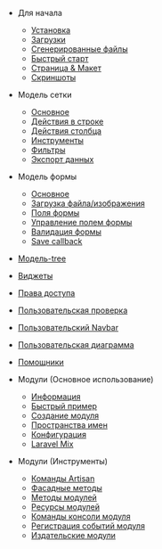 * Для начала
 
  * [Установка](/ru/install.md)
  * [Загрузки](/ru/download.md)
  * [Сгенерированные файлы](/ru/generated_files.md)
  * [Быстрый старт](/ru/quick_start.md)
  * [Страница & Макет](/ru/page_content_layout.md)
  * [Скриншоты](/ru/screenshots.md)

* Модель сетки

  * [Основное](/ru/model_grid_basic_usage.md)
  * [Действия в строке](/ru/model_grid_row_actions.md)
  * [Действия столбца](/ru/model_grid_column_actions.md)
  * [Инструменты](/ru/model_grid_custom_tools.md)
  * [Фильтры](/ru/model_grid_filters.md)
  * [Экспорт данных](/ru/model_grid_data_export.md)

* Модель формы

  * [Основное](/ru/model_form_basic_usage.md)
  * [Загрузка файла/изображения](/ru/model_form_file_image_upload.md)
  * [Поля формы](/ru/model_form_form_fields.md)
  * [Управление полем формы](/ru/model_form_form_field_management.md)
  * [Валидация формы](/ru/model_form_form_validation.md)
  * [Save callback](/ru/model_form_save_callback.md)
  

* [Модель-tree](/ru/model_tree.md)
* [Виджеты](/ru/widgets.md)
* [Права доступа](/ru/permissions.md)
* [Пользовательская проверка](/ru/custom_authentication.md)
* [Пользовательский Navbar](/ru/custom_navbar.md)
* [Пользовательская диаграмма](/ru/custom_chart.md)
* [Помощники](/ru/helpers.md)

* Модули (Основное использование)

  * [Информация](/ru/modules.md)
  * [Быстрый пример](/ru/module_quick_example.md)
  * [Создание модуля](/ru/module_creating_a_module.md)
  * [Пространства имен](/ru/module_namespaces.md)
  * [Конфигурация](/ru/module_configuration.md)
  * [Laravel Mix](/ru/module_compiling_assets.md)
  
* Модули (Инструменты)
  
  * [Команды Artisan](/ru/module_artisan_commands.md)
  * [Фасадные методы](/ru/module_facade_methods.md)
  * [Методы модулей](/ru/module_methods.md)
  * [Ресурсы модулей](/ru/module_resources.md)
  * [Команды консоли модуля](/ru/module_console_commands.md)
  * [Регистрация событий модуля](/ru/module_registering_events.md)
  * [Издательские модули](/ru/module_publishing.md)